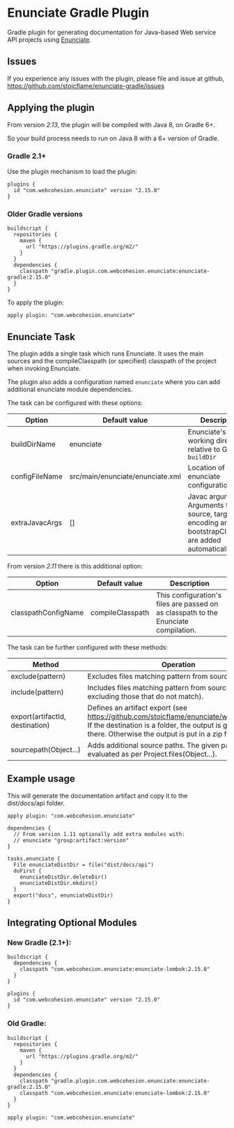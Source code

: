 # Enunciate Gradle Plugin

Gradle plugin for generating documentation for Java-based Web service API projects using [Enunciate](http://enunciate.webcohesion.com).

## Issues

If you experience any issues with the plugin, please file and issue at github, https://github.com/stoicflame/enunciate-gradle/issues

## Applying the plugin

From version *2.13*, the plugin will be compiled with Java 8, on Gradle 6+.

So your build process needs to run on Java 8 with a 6+ version of Gradle.


### Gradle 2.1+

Use the plugin mechanism to load the plugin:

```
plugins {
  id "com.webcohesion.enunciate" version "2.15.0"
}
```

### Older Gradle versions

```
buildscript {
  repositories {
    maven {
      url "https://plugins.gradle.org/m2/"
    }
  }
  dependencies {
    classpath "gradle.plugin.com.webcohesion.enunciate:enunciate-gradle:2.15.0"
  }
}
```

To apply the plugin:

```
apply plugin: "com.webcohesion.enunciate"
```

## Enunciate Task

The plugin adds a single task which runs Enunciate. It uses the main sources and the compileClasspath (or specified) classpath of the project when invoking Enunciate.

The plugin also adds a configuration named `enunciate` where you can add additional enunciate module dependencies.

The task can be configured with these options:

Option | Default value | Description
-------|---------------|-------------
buildDirName | enunciate | Enunciate's working directory, relative to Gradle's `buildDir`
configFileName | src/main/enunciate/enunciate.xml	| Location of enunciate configuration file.
extraJavacArgs | [] | Javac arguments. Arguments for source, target, encoding and bootstrapClasspath are added automatically.

From version *2.11* there is this additional option:

Option | Default value | Description
-------|---------------|-------------
classpathConfigName | compileClasspath | This configuration's files are passed on as classpath to the Enunciate compilation.

The task can be further configured with these methods:

Method | Operation
-------|----------------
exclude(pattern) | Excludes files matching pattern from sources.
include(pattern) | Includes files matching pattern from sources (implicitly excluding those that do not match).
export(artifactId, destination) | Defines an artifact export (see https://github.com/stoicflame/enunciate/wiki/Artifacts). If the destination is a folder, the output is generated there. Otherwise the output is put in a zip file.
sourcepath(Object...) | Adds additional source paths. The given paths are evaluated as per Project.files(Object...). 

## Example usage

This will generate the documentation artifact and copy it to the dist/docs/api folder.

```
apply plugin: "com.webcohesion.enunciate"

dependencies {
  // From version 1.11 optionally add extra modules with:
  // enunciate "group:artifact:version"
}

tasks.enunciate {
  File enunciateDistDir = file("dist/docs/api")
  doFirst {
    enunciateDistDir.deleteDir()
    enunciateDistDir.mkdirs()
  }
  export("docs", enunciateDistDir)
}
```

## Integrating Optional Modules

### New Gradle (2.1+):

```
buildscript {
  dependencies {
    classpath "com.webcohesion.enunciate:enunciate-lombok:2.15.0"
  }
}

plugins {
  id "com.webcohesion.enunciate" version "2.15.0"
}
```

### Old Gradle:
```
buildscript {
  repositories {
    maven {
      url "https://plugins.gradle.org/m2/"
    }
  }
  dependencies {
    classpath "gradle.plugin.com.webcohesion.enunciate:enunciate-gradle:2.15.0"
    classpath "com.webcohesion.enunciate:enunciate-lombok:2.15.0"
  }
}

apply plugin: "com.webcohesion.enunciate"
```
